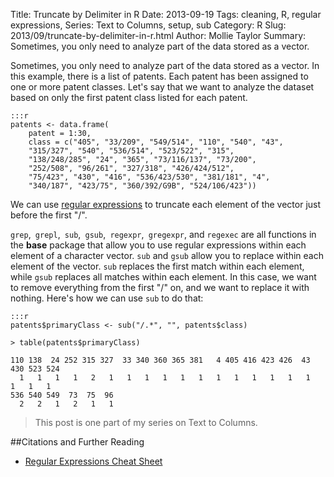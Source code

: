 Title: Truncate by Delimiter in R
Date: 2013-09-19
Tags: cleaning, R, regular expressions, Series: Text to Columns, setup, sub
Category: R
Slug: 2013/09/truncate-by-delimiter-in-r.html
Author: Mollie Taylor
Summary: Sometimes, you only need to analyze part of the data stored as a vector.

Sometimes, you only need to analyze part of the data stored as a vector. In this example, there is a list of patents. Each patent has been assigned to one or more patent classes. Let's say that we want to analyze the dataset based on only the first patent class listed for each patent.

	:::r
	patents <- data.frame(
		patent = 1:30,
		class = c("405", "33/209", "549/514", "110", "540", "43", 
		"315/327", "540", "536/514", "523/522", "315", 
		"138/248/285", "24", "365", "73/116/137", "73/200", 
		"252/508", "96/261", "327/318", "426/424/512", 
		"75/423", "430", "416", "536/423/530", "381/181", "4", 
		"340/187", "423/75", "360/392/G9B", "524/106/423"))

We can use [regular expressions](http://en.wikipedia.org/wiki/Regular_expression) to truncate each element of the vector just before the first "/".

```grep```,``` grepl```,``` sub```,``` gsub```,``` regexpr```,``` gregexpr```, and ```regexec``` are all functions in the **base** package that allow you to use regular expressions within each element of a character vector. ```sub``` and ```gsub``` allow you to replace within each element of the vector. ```sub``` replaces the first match within each element, while ```gsub``` replaces all matches within each element. In this case, we want to remove everything from the first "/" on, and we want to replace it with nothing. Here's how we can use ```sub``` to do that:

	:::r
	patents$primaryClass <- sub("/.*", "", patents$class)

	> table(patents$primaryClass)

	110 138  24 252 315 327  33 340 360 365 381   4 405 416 423 426  43 430 523 524 
	  1   1   1   1   2   1   1   1   1   1   1   1   1   1   1   1   1   1   1   1 
	536 540 549  73  75  96 
	  2   2   1   2   1   1 

> This post is one part of my series on Text to Columns.

##Citations and Further Reading
* [Regular Expressions Cheat Sheet](http://www.cheatography.com/davechild/cheat-sheets/regular-expressions/)